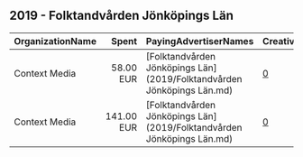 ## 2019 - Folktandvården Jönköpings Län 
|OrganizationName|Spent|PayingAdvertiserNames|CreativeUrls|Impressions|Genders|AgeBrackets|CountryCodes|BillingAddresses|CandidateBallotInformation|
|:---|---:|:---|:---|---:|:---|:---|:---|:---|:---|
|Context Media|58.00 EUR|[Folktandvården Jönköpings Län](2019/Folktandvården Jönköpings Län.md)|[0](https://www.snap.com/political-ads/asset/372bea76a81da0fb7e87cf4af155bfab0a32aa97ed70600ae6f996bd2fb32182?mediaType=mp4)|16,979||23-24|sweden|"Västra Norrlandsgatan 7 ,UMEÅ,90327,SE"||
|Context Media|141.00 EUR|[Folktandvården Jönköpings Län](2019/Folktandvården Jönköpings Län.md)|[0](https://www.snap.com/political-ads/asset/8d2c4d16ee470a78f06b8e30e076d8e8bc62241fa60dc562a69876ec952199ad?mediaType=mp4)|30,696||23-24|sweden|"Västra Norrlandsgatan 7 ,UMEÅ,90327,SE"||
